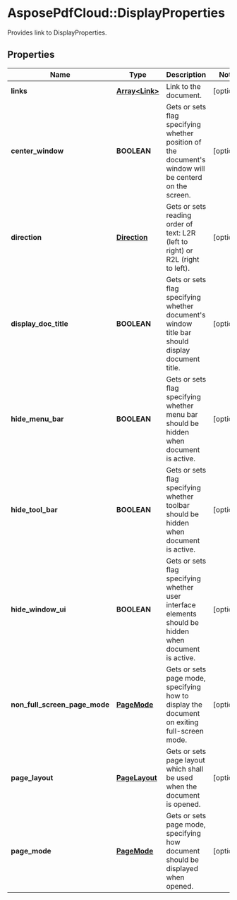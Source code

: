 ﻿# AsposePdfCloud::DisplayProperties
Provides link to DisplayProperties.

## Properties
Name | Type | Description | Notes
------------ | ------------- | ------------- | -------------
**links** | [**Array&lt;Link&gt;**](Link.md) | Link to the document. | [optional] 
**center_window** | **BOOLEAN** | Gets or sets flag specifying whether position of the document&#39;s window will be centerd on the screen. | [optional] 
**direction** | [**Direction**](Direction.md) | Gets or sets reading order of text: L2R (left to right) or R2L (right to left). | [optional] 
**display_doc_title** | **BOOLEAN** | Gets or sets flag specifying whether document&#39;s window title bar should display document title. | [optional] 
**hide_menu_bar** | **BOOLEAN** | Gets or sets flag specifying whether menu bar should be hidden when document is active. | [optional] 
**hide_tool_bar** | **BOOLEAN** | Gets or sets flag specifying whether toolbar should be hidden when document is active. | [optional] 
**hide_window_ui** | **BOOLEAN** | Gets or sets flag specifying whether user interface elements should be hidden when document is active. | [optional] 
**non_full_screen_page_mode** | [**PageMode**](PageMode.md) | Gets or sets page mode, specifying how to display the document on exiting full-screen mode. | [optional] 
**page_layout** | [**PageLayout**](PageLayout.md) | Gets or sets page layout which shall be used when the document is opened. | [optional] 
**page_mode** | [**PageMode**](PageMode.md) | Gets or sets page mode, specifying how document should be displayed when opened. | [optional] 


